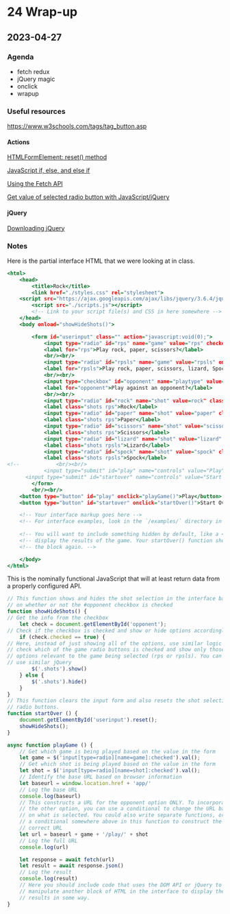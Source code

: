 # 24 Wrap-up

## 2023-04-27

### Agenda

- fetch redux
- jQuery magic
- onclick
- wrapup


### Useful resources

https://www.w3schools.com/tags/tag_button.asp

#### Actions

[HTMLFormElement: reset() method](https://developer.mozilla.org/en-US/docs/Web/API/HTMLFormElement/reset)

[JavaScript if, else, and else if](https://www.w3schools.com/js/js_if_else.asp)

[Using the Fetch API](https://developer.mozilla.org/en-US/docs/Web/API/Fetch_API/Using_Fetch)

[Get value of selected radio button with JavaScript/jQuery](https://www.techiedelight.com/get-value-of-selected-radio-button-javascript/)

#### jQuery

[Downloading jQuery](https://jquery.com/download/)

### Notes

Here is the partial interface HTML that we were looking at in class. 

```index.html
<html>
    <head>
        <title>Rock</title>
		<link href="./styles.css" rel="stylesheet">
    <script src="https://ajax.googleapis.com/ajax/libs/jquery/3.6.4/jquery.min.js"></script>
		<script src="./scripts.js"></script>
        <!-- Link to your script file(s) and CSS in here somewhere -->
    </head>
    <body onload="showHideShots()">

		<form id="userinput" class="" action="javascript:void(0);">
			<input type="radio" id="rps" name="game" value="rps" checked="checked" onclick="showHideShots()">
			<label for="rps">Play rock, paper, scissors?</label>
			<br/><br/>
			<input type="radio" id="rpsls" name="game" value="rpsls" onclick="showHideShots()">
			<label for="rpsls">Play rock, paper, scissors, lizard, Spock?</label>
			<br/><br/>
			<input type="checkbox" id="opponent" name="playtype" value="opponent" onclick="showHideShots()">
			<label for="opponent">Play against an opponent?</label>
			<br/><br/>
			<input type="radio" id="rock" name="shot" value=rock" class="rps shots" checked="checked">
			<label class="shots rps">Rock</label>
			<input type="radio" id="paper" name="shot" value="paper" class="rps shots">
			<label class="shots rps">Paper</label>
			<input type="radio" id="scissors" name="shot" value="scissors" class="rps shots">
			<label class="shots rps">Scissors</label>
			<input type="radio" id="lizard" name="shot" value="lizard" class="rpsls shots">
			<label class="shots rpsls">Lizard</label>
			<input type="radio" id="spock" name="shot" value="spock" class="rpsls shots">
			<label class="shots rpsls">Spock</label>
<!--			<br/><br/>
			<input type="submit" id="play" name="controls" value="Play">
      <input type="submit" id="startover" name="controls" value="Start Over"> -->
		</form>
		<br/><br/>
    <button type="button" id="play" onclick="playGame()">Play</button>
    <button type="button" id="startover" onclick="startOver()">Start Over</button>

    <!-- Your interface markup goes here -->
    <!-- For interface examples, look in the `/examples/` directory in the root of your starter code repo. -->
    
    <!-- You will want to include something hidden by default, like a <div> or <p> that you can show to -->
    <!-- display the results of the game. Your startOver() function should also clear the result and hide -->
    <!-- the block again. -->

    </body>
</html>
```

This is the nominally functional JavaScript that will at least return data from a properly configured API. 

```scripts.js
// This function shows and hides the shot selection in the interface based 
// on whether or not the #opponent checkbox is checked
function showHideShots() {
// Get the info from the checkbox
  	let check = document.getElementById('opponent');
// Check if the checkbox is checked and show or hide options accordingly
	if (check.checked == true) {
// Here, instead of just showing all of the options, use similar logic to 
// check which of the game radio buttons is checked and show only those
// options relevant to the game being selected (rps or rpsls). You can 
// use similar jQuery 
		$('.shots').show()
	} else {
		$('.shots').hide()
	}
}
// This function clears the input form and also resets the shot selection
// radio buttons. 
function startOver () {
	document.getElementById('userinput').reset();
	showHideShots();
}

async function playGame () {
	// Get which game is being played based on the value in the form
	let game = $('input[type=radio][name=game]:checked').val();
	// Get which shot is being played based on the value in the form
	let shot = $('input[type=radio][name=shot]:checked').val();
	// Identify the base URL based on browser information
	let baseurl = window.location.href + 'app/'
	// Log the base URL
	console.log(baseurl)
	// This constructs a URL for the opponent option ONLY. To incorporate
	// the other option, you can use a conditional to change the URL based
	// on what is selected. You could also write separate functions, or use
	// a conditional somewhere above in this function to construct the 
	// correct URL
	let url = baseurl + game + '/play/' + shot
    // Log the full URL
	console.log(url)	

	let response = await fetch(url)
	let result = await response.json()
	// Log the result
	console.log(result)
	// Here you should include code that uses the DOM API or jQuery to 
	// manipulate another block of HTML in the interface to display the 
	// results in some way. 
}
```
